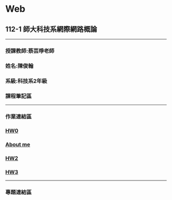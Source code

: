 # Web

## 112-1 師大科技系網際網路概論
___

###  授課教師:蔡芸琤老師

###  姓名:陳俊翰
###  系級:科技系2年級
###  課程筆記區 
---
###  作業連結區 
###  [HW0](https://github.com/nick399100/Web/tree/main/Homework0/my-app) 
###  [About me](https://nick399100.github.io/Web/Homework1/index.html)
###  [HW2](https://youtu.be/nRfCva41EDM)
###  [HW3](https://youtu.be/6CbWuMJym7w)
---
###  專題連結區

